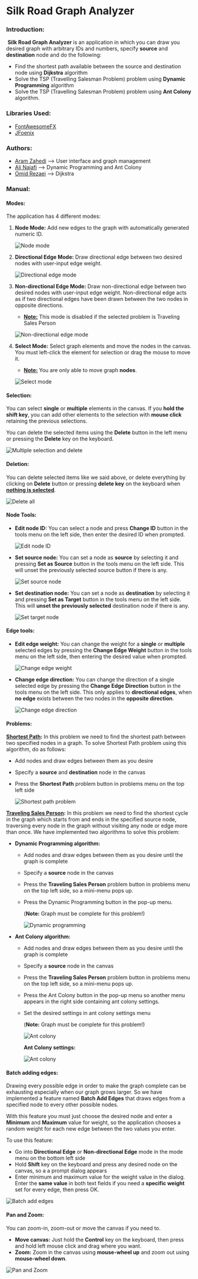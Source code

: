 # Silk Road Graph Analyzer

### Introduction:

​	**Silk Road Graph Analyzer** is an application in which you can draw you desired graph with arbitrary IDs and numbers, specify **source** and **destination** node and do the following:

- Find the shortest path available between the source and destination node using **Dijkstra** algorithm
- Solve the TSP (Travelling Salesman Problem) problem using **Dynamic Programming** algorithm
- Solve the TSP (Travelling Salesman Problem) problem using **Ant Colony** algorithm.



### Libraries Used:

- [FontAwesomeFX](https://bitbucket.org/Jerady/fontawesomefx)
- [JFoenix](https://github.com/jfoenixadmin/JFoenix)



### Authors:

- [Aram Zahedi](https://github.com/AramZahedi) --> User interface and graph management
- [Ali Najafi](https://github.com/AliNajafi1998) --> Dynamic Programming and Ant Colony
- [Omid Rezaei](https://github.com/OmidRezaei) --> Dijkstra



### Manual:

#### Modes:

The application has 4 different modes:

1. **Node Mode:** Add new edges to the graph with automatically generated numeric ID.

   ![Node mode](https://user-images.githubusercontent.com/40715409/61590735-b0d8f080-abd2-11e9-912e-1ad87e761bf8.gif)

2. **Directional Edge Mode:** Draw directional edge between two desired nodes with user-input edge weight.

   ![Directional edge mode](https://user-images.githubusercontent.com/40715409/61590751-d36b0980-abd2-11e9-985a-7320dfe36834.gif)

3. **Non-directional Edge Mode:** Draw non-directional edge between two desired nodes with user-input edge weight. Non-directional edge acts as if two directional edges have been drawn between the two nodes in opposite directions.

   - **<u>Note:</u>** This mode is disabled if the selected problem is Traveling Sales Person

   ![Non-directional edge mode](https://user-images.githubusercontent.com/40715409/61590759-ec73ba80-abd2-11e9-8875-47b87e4a3125.gif)

4. **Select Mode:** Select graph elements and move the nodes in the canvas. You must left-click the element for selection or drag the mouse to move it.

   * **<u>Note:</u>** You are only able to move graph **nodes**.

   ![Select mode](https://user-images.githubusercontent.com/40715409/61590916-96077b80-abd4-11e9-8056-4affa14619e1.gif)



#### Selection:

You can select **single** or **multiple** elements in the canvas. If you **hold the shift key**, you can add other elements to the selection with **mouse click** retaining the previous selections.

You can delete the selected items using the **Delete** button in the left menu or pressing the **Delete** key on the keyboard.

![Multiple selection and delete](https://user-images.githubusercontent.com/40715409/61591120-bedd4000-abd7-11e9-9d81-9356dd9d10d7.gif)

#### Deletion:

You can delete selected items like we said above, or delete everything by clicking on **Delete** button or pressing **delete key** on the keyboard when **<u>nothing is selected</u>**.

![Delete all](https://user-images.githubusercontent.com/40715409/61591606-d5869580-abdd-11e9-8652-84930977f169.gif)

#### Node Tools:

- **Edit node ID:** You can select a node and press **Change ID** button in the tools menu on the left side, then enter the desired ID when prompted.

  ![Edit node ID](https://user-images.githubusercontent.com/40715409/61591643-49c13900-abde-11e9-86b1-b8ab2a42fe5a.gif)



- **Set source node:** You can set a node as **source** by selecting it and pressing **Set as Source** button in the tools menu on the left side. This will unset the previously selected source button if there is any.

  ![Set source node](https://user-images.githubusercontent.com/40715409/61591789-ef28dc80-abdf-11e9-9313-82d3915bd0dc.gif)

- **Set destination node:** You can set a node as **destination** by selecting it and pressing **Set as Target** button in the tools menu on the left side. This will **unset the previously selected** destination node if there is any.

  ![Set target node](https://user-images.githubusercontent.com/40715409/61591805-2ac3a680-abe0-11e9-96ae-be41e3694cad.gif)

#### Edge tools:

- **Edit edge weight:** You can change the weight for a **single** or **multiple** selected edges by pressing the **Change Edge Weight** button in the tools menu on the left side, then entering the desired value when prompted.

  ![Change edge weight](https://user-images.githubusercontent.com/40715409/61591855-c35a2680-abe0-11e9-9e9a-157c04e859dc.gif)

- **Change edge direction:** You can change the direction of a single selected edge by pressing the **Change Edge Direction** button in the tools menu on the left side. This only applies to **directional edges**, when **no edge** exists between the two nodes in the **opposite direction**.

  ![Change edge direction](https://user-images.githubusercontent.com/40715409/61591899-3e234180-abe1-11e9-9a28-1394cc79495c.gif)



#### Problems:

**<u>Shortest Path</u>:** In this problem we need to find the shortest path between two specified nodes in a graph. To solve Shortest Path problem using this algorithm, do as follows:

- Add nodes and draw edges between them as you desire

- Specify a **source** and **destination** node in the canvas 

- Press the **Shortest Path** problem button in problems menu on the top left side

  ![Shortest path problem](https://user-images.githubusercontent.com/40715409/61615254-c99ce100-ac7a-11e9-8fa0-b41f41978236.gif)



**<u>Traveling Sales Person</u>:** In this problem we need to find the shortest cycle in the graph which starts from and ends in the specified source node, traversing every node in the graph without visiting any node or edge more than once. We have implemented two algorithms to solve this problem:

- **Dynamic Programming algorithm:**

  - Add nodes and draw edges between them as you desire until the graph is complete

  - Specify a **source** node in the canvas 

  - Press the **Traveling Sales Person** problem button in problems menu on the top left side, so a mini-menu pops up.

  - Press the Dynamic Programming button in the pop-up menu.

    (**Note:** Graph must be complete for this problem!)

    ![Dynamic programming](https://user-images.githubusercontent.com/40715409/61616336-63658d80-ac7d-11e9-8418-3cf531fa45e5.gif)

  

- **Ant Colony algorithm:**

  - Add nodes and draw edges between them as you desire until the graph is complete

  - Specify a **source** node in the canvas 

  - Press the **Traveling Sales Person** problem button in problems menu on the top left side, so a mini-menu pops up.

  - Press the Ant Colony button in the pop-up menu so another menu appears in the right side containing ant colony settings.

  - Set the desired settings in ant colony settings menu

    (**Note:** Graph must be complete for this problem!)

     ![Ant colony](https://user-images.githubusercontent.com/40715409/61616478-c1927080-ac7d-11e9-891f-a95f1d9a6011.gif)

    

    **Ant Colony settings:**

    ![Ant colony](https://user-images.githubusercontent.com/40715409/61616534-ee468800-ac7d-11e9-85ba-8e624f25b371.gif)



#### Batch adding edges:

Drawing every possible edge in order to make the graph complete can be exhausting especially when our graph grows larger. So we have implemented a feature named **Batch Add Edges** that draws edges from a specified node to every other possible nodes.

With this feature you must just choose the desired node and enter a **Minimum** and **Maximum** value for weight, so the application chooses a random weight for each new edge between the two values you enter.

To use this feature:

- Go into **Directional Edge** or **Non-directional Edge** mode in the mode menu on the bottom left side
- Hold **Shift** key on the keyboard and press any desired node on the canvas, so a a prompt dialog appears
- Enter minimum and maximum value for the weight value in the dialog. Enter the **same value** in both text fields if you need a **specific weight** set for every edge, then press OK.

![Batch add edges](https://user-images.githubusercontent.com/40715409/61617484-04edde80-ac80-11e9-8049-e952483f10d8.gif)



#### Pan and Zoom:

You can zoom-in, zoom-out or move the canvas if you need to.

- **Move canvas:** Just hold the **Control** key on the keyboard, then press and hold left mouse click and drag   where you want.
- **Zoom:** Zoom in the canvas using **mouse-wheel up** and zoom out using **mouse-wheel down**.

![Pan and Zoom](https://user-images.githubusercontent.com/40715409/61618074-4c289f00-ac81-11e9-918b-c2a20f7e21d2.gif)
